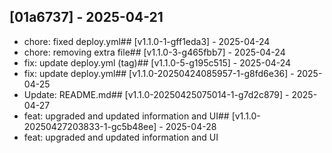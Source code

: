 ## [01a6737] - 2025-04-21
- chore: fixed deploy.yml## [v1.1.0-1-gff1eda3] - 2025-04-24
- chore: removing extra file## [v1.1.0-3-g465fbb7] - 2025-04-24
- fix: update deploy.yml (tag)## [v1.1.0-5-g195c515] - 2025-04-24
- fix: update deploy.yml## [v1.1.0-20250424085957-1-g8fd6e36] - 2025-04-25
- Update: README.md## [v1.1.0-20250425075014-1-g7d2c879] - 2025-04-27
- feat: upgraded and updated information and UI## [v1.1.0-20250427203833-1-gc5b48ee] - 2025-04-28
- feat: upgraded and updated information and UI